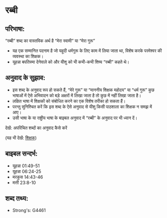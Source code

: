 # रब्बी #

## परिभाषा: ##

“रब्बी” शब्द का वास्तविक अर्थ है “मेरा स्वामी” या “मेरा गुरू”

* यह एक सम्मानित पदनाम है जो यहूदी धर्मगुरू के लिए काम में लिया जाता था, विशेष करके परमेश्वर की व्यवस्था का शिक्षक।
* यूहन्ना बपतिस्मा देनेवाले को और यीशु को भी कभी-कभी शिष्य “रब्बी” कहते थे।

## अनुवाद के सुझाव: ##

* इस शब्द के अनुवाद रूप हो सकते हैं, “मेरे गुरू” या “माननीय शिक्षक महोदय” या “धर्म गुरू” कुछ भाषाओं में ऐसे अभिवादन को बड़े अक्षरों में लिखा जाता है तो कुछ में नहीं लिखा जाता है।
* लक्षित भाषा में शिक्षकों को संबोधित करने का एक विशेष तरीका हो सकता हैं।
* परन्तु सुनिश्चित करें कि इस शब्द के ऐसे अनुवाद से यीशु किसी पाठशाला का शिक्षक न समझ में आए।
* उसी भाषा के या राष्ट्रीय भाषा के बाइबल अनुवाद में “रब्बी” के अनुवाद पर भी ध्यान दें। 

देखें: अपरिचित शब्दों का अनुवाद कैसे करें

(यह भी देखें: [शिक्षक](../teacher.md))

## बाइबल सन्दर्भ: ##

* यूहन्ना 01:49-51
* यूहन्ना 06:24-25
* मरकुस 14:43-46
* मत्ती 23:8-10

## शब्द तथ्य: ##

* Strong's: G4461
